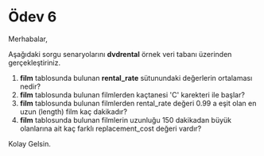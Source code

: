 Ödev 6
======

Merhabalar,

Aşağıdaki sorgu senaryolarını **dvdrental** örnek veri tabanı üzerinden gerçekleştiriniz.

1. **film** tablosunda bulunan **rental_rate** sütunundaki değerlerin ortalaması nedir?
2. **film** tablosunda bulunan filmlerden kaçtanesi 'C' karekteri ile başlar?
3. **film** tablosunda bulunan filmlerden rental_rate değeri 0.99 a eşit olan en uzun (length) film kaç dakikadır?
4. **film** tablosunda bulunan filmlerin uzunluğu 150 dakikadan büyük olanlarına ait kaç farklı replacement_cost değeri vardır?

Kolay Gelsin.
